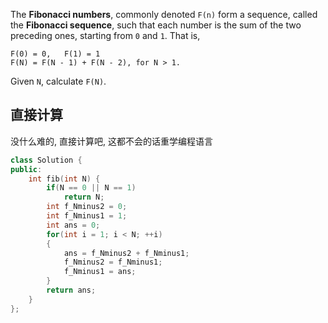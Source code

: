 The **Fibonacci numbers**, commonly denoted `F(n)` form a sequence, called the **Fibonacci sequence**, such that each number is the sum of the two preceding ones, starting from `0` and `1`. That is,

```
F(0) = 0,   F(1) = 1
F(N) = F(N - 1) + F(N - 2), for N > 1.
```

Given `N`, calculate `F(N)`.

## 直接计算

没什么难的, 直接计算吧, 这都不会的话重学编程语言

```c++
class Solution {
public:
    int fib(int N) {
        if(N == 0 || N == 1)
            return N;
        int f_Nminus2 = 0;
        int f_Nminus1 = 1;
        int ans = 0;
        for(int i = 1; i < N; ++i)
        {
            ans = f_Nminus2 + f_Nminus1;
            f_Nminus2 = f_Nminus1;
            f_Nminus1 = ans;
        }
        return ans;
    }
};
```

